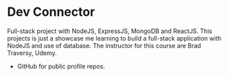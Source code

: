 # Dev Connector

Full-stack project with NodeJS, ExpressJS, MongoDB and ReactJS. This projects is just a showcase me learning to build a full-stack application with NodeJS and use of database. The instructor for this course are Brad Traversy, Udemy.

- GitHub for public profile repos.
